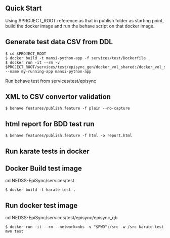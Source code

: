 ##

## Quick Start
Using $PROJECT_ROOT reference as that in publish folder as starting point,
build the docker image and run the behave script on that docker image.

## Generate test data CSV from DDL
```shell
$ cd $PROJECT_ROOT
$ docker build -t mansi-python-app -f services/test/Dockerfile .
$ docker run -it --rm -v $PROJECT_ROOT/services/test/episync_gen/docker_vol_shared:/docker_vol_shared --name my-running-app mansi-python-app
```
Run behave test from services/test/episync 
## XML to CSV convertor validation
```shell
$ behave features/publish.feature -f plain --no-capture
```
## html report for BDD test run
````shell
$ behave features/publish.feature -f html -o report.html
````

## Run karate tests in docker

## Docker Build test image 
cd NEDSS-EpiSync/services/test
````shell
$ docker build -t karate-test .
````
## Run docker test image 
<!-- ````shell
$ docker run -it --rm -v "$(pwd)/episync_qb/src":/src -w /src karate-test java -jar /karate.jar .
```` -->

cd NEDSS-EpiSync/services/test/episync/episync_qb
````shell
$ docker run -it --rm --network=nbs -v "$PWD":/src -w /src karate-test mvn test
````
